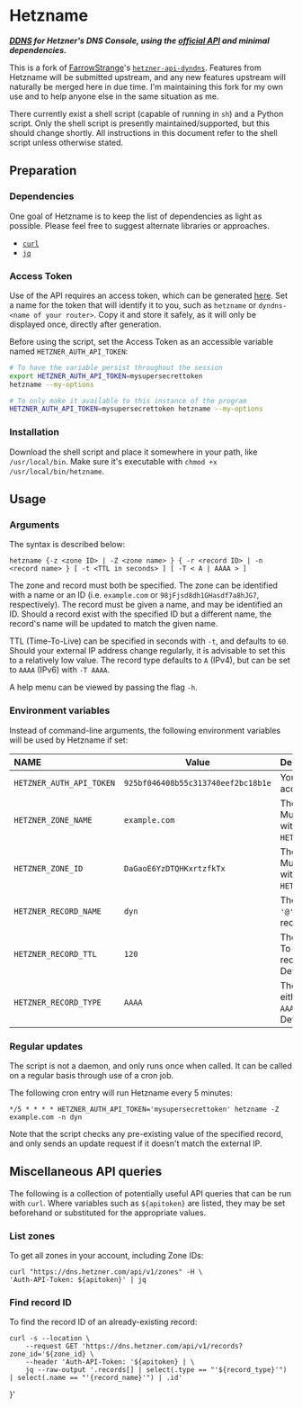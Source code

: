 # Hetzname
**_[DDNS](https://en.wikipedia.org/wiki/Dynamic_DNS) for Hetzner's DNS Console, using the [official API](https://dns.hetzner.com/api-docs) and minimal dependencies._**
 
This is a fork of [FarrowStrange](https://github.com/FarrowStrange)'s [`hetzner-api-dyndns`](https://github.com/FarrowStrange/hetzner-api-dyndns). 
Features from Hetzname will be submitted upstream, and any new features upstream will naturally be merged here in due time.
I'm maintaining this fork for my own use and to help anyone else in the same situation as me.

There currently exist a shell script (capable of running in `sh`) and a Python script. Only the shell script is presently maintained/supported, but this should change shortly.
All instructions in this document refer to the shell script unless otherwise stated.

## Preparation

### Dependencies
One goal of Hetzname is to keep the list of dependencies as light as possible. Please feel free to suggest alternate libraries or approaches. 
- [`curl`](https://curl.se/)
- [`jq`](https://stedolan.github.io/jq/)

### Access Token
Use of the API requires an access token, which can be generated [here](https://dns.hetzner.com/settings/api-token). Set a name for the token that will identify it to you, such as `hetzname` or `dyndns-<name of your router>`. Copy it and store it safely, as it will only be displayed once, directly after generation.

Before using the script, set the Access Token as an accessible variable named `HETZNER_AUTH_API_TOKEN`:
```sh
# To have the variable persist throughout the session
export HETZNER_AUTH_API_TOKEN=mysupersecrettoken
hetzname --my-options

# To only make it available to this instance of the program
HETZNER_AUTH_API_TOKEN=mysupersecrettoken hetzname --my-options
```

### Installation
Download the shell script and place it somewhere in your path, like `/usr/local/bin`. Make sure it's executable with `chmod +x /usr/local/bin/hetzname`. 

## Usage
### Arguments
The syntax is described below:
```
hetzname {-z <zone ID> | -Z <zone name> } { -r <record ID> | -n <record name> } [ -t <TTL in seconds> ] [ -T < A | AAAA > ]
```
The zone and record must both be specified. The zone can be identified with a name or an ID (i.e. `example.com` or `98jFjsd8dh1GHasdf7a8hJG7`, respectively). 
The record must be given a name, and may be identified an ID. Should a record exist with the specified ID but a different name, the record's name will be updated to match the given name.

TTL (Time-To-Live) can be specified in seconds with `-t`, and defaults to `60`. Should your external IP address change regularly, it is advisable to set this to a relatively low value.
The record type defaults to `A` (IPv4), but can be set to `AAAA` (IPv6) with `-T AAAA`.

A help menu can be viewed by passing the flag `-h`.

### Environment variables
Instead of command-line arguments, the following environment variables will be used by Hetzname if set:

|NAME                     | Value                              | Description                                                        |
|:------------------------|------------------------------------|:-------------------------------------------------------------------|
|`HETZNER_AUTH_API_TOKEN` | `925bf046408b55c313740eef2bc18b1e` | Your Hetzner API access token.                                     |
|`HETZNER_ZONE_NAME`      | `example.com`                      | The zone name. Mutually exclusive with `HETZNER_ZONE_ID`.          |
|`HETZNER_ZONE_ID`        | `DaGaoE6YzDTQHKxrtzfkTx`           | The zone ID. Mutually exclusive with `HETZNER_ZONE_NAME`.          |
|`HETZNER_RECORD_NAME`    | `dyn`                              | The record name. `'@'` to set an apex record.                      |
|`HETZNER_RECORD_TTL`     | `120`                              | The TTL (Time-To-Live) of the record in seconds. Default `60`.     |
|`HETZNER_RECORD_TYPE`    | `AAAA`                             | The record type, either `A` (IPv4) or `AAAA` (IPv6). Default `A`.  |

### Regular updates
The script is not a daemon, and only runs once when called. It can be called on a regular basis through use of a cron job. 

The following cron entry will run Hetzname every 5 minutes:
```
*/5 * * * * HETZNER_AUTH_API_TOKEN='mysupersecrettoken' hetzname -Z example.com -n dyn
```

Note that the script checks any pre-existing value of the specified record, and only sends an update request if it doesn't match the external IP. 

## Miscellaneous API queries
The following is a collection of potentially useful API queries that can be run with `curl`. 
Where variables such as `${apitoken}` are listed, they may be set beforehand or substituted for the appropriate values.

### List zones
To get all zones in your account, including Zone IDs:
```
curl "https://dns.hetzner.com/api/v1/zones" -H \
'Auth-API-Token: ${apitoken}' | jq
```

### Find record ID
To find the record ID of an already-existing record:
```
curl -s --location \
    --request GET 'https://dns.hetzner.com/api/v1/records?zone_id='${zone_id} \
    --header 'Auth-API-Token: '${apitoken} | \
    jq --raw-output '.records[] | select(.type == "'${record_type}'") | select(.name == "'{record_name}'") | .id'
```
}'
```
